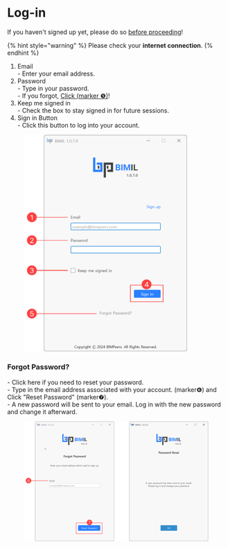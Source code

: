# Log-in

If you haven't signed up yet, please do so [before proceeding](sign-up.md)!

{% hint style="warning" %}
Please check your **internet connection**.&#x20;
{% endhint %}

1. Email \
   \- Enter your email address.&#x20;
2. Password\
   \- Type in your password. \
   \- If you forgot, [Click (marker ❺)](log-in.md#forgot-password)!&#x20;
3. Keep me signed in \
   \- Check the box to stay signed in for future sessions.
4. Sign in Button\
   \- Click this button to log into your account.

<figure><img src="../.gitbook/assets/image (2) (1) (1).png" alt="" width="375"><figcaption></figcaption></figure>

### Forgot Password?

\- Click here if you need to reset your password. \
\- Type in the email address associated with your account. (marker❻) and Click "Reset Password" (marker❼).\
\- A new password will be sent to your email. Log in with the new password and change it afterward.

<figure><img src="../.gitbook/assets/Forgot Password.png" alt=""><figcaption></figcaption></figure>

